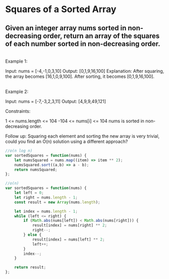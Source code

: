 # Squares of a Sorted Array

## Given an integer array nums sorted in non-decreasing order, return an array of the squares of each number sorted in non-decreasing order.

 
<br>
Example 1:

Input: nums = [-4,-1,0,3,10]
Output: [0,1,9,16,100]
Explanation: After squaring, the array becomes [16,1,0,9,100].
After sorting, it becomes [0,1,9,16,100].

<br>
Example 2:

Input: nums = [-7,-3,2,3,11]
Output: [4,9,9,49,121]
 <br>

Constraints:

1 <= nums.length <= 104
-104 <= nums[i] <= 104
nums is sorted in non-decreasing order.
 <br>

Follow up: Squaring each element and sorting the new array is very trivial, could you find an O(n) solution using a different approach?
<br>

```js
//o(n log n)
var sortedSquares = function(nums) {
    let numsSquared = nums.map((item) => item ** 2);
    numsSquared.sort((a,b) => a - b);
    return numsSquared;
};
```

```js
//o(n)
var sortedSquares = function(nums) {
    let left = 0;
    let right = nums.length - 1;
    const result = new Array(nums.length);

    let index = nums.length - 1; 
    while (left <= right) {
        if (Math.abs(nums[left]) < Math.abs(nums[right])) {
            result[index] = nums[right] ** 2; 
            right--;
        } else {
            result[index] = nums[left] ** 2;
            left++;
        }
        index--;
    }

    return result;
};
```
